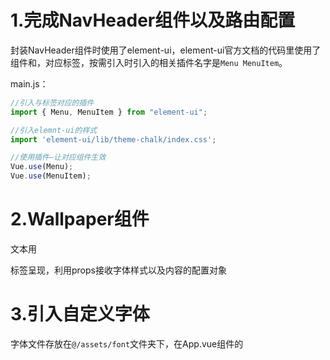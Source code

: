 # 1.完成NavHeader组件以及路由配置

封装NavHeader组件时使用了element-ui，element-ui官方文档的代码里使用了组件<el-menu>和<el-menu-item>，对应标签，按需引入时引入的相关插件名字是`Menu MenuItem`。

main.js：

~~~js
//引入与标签对应的插件
import { Menu, MenuItem } from "element-ui";

//引入elemnt-ui的样式
import 'element-ui/lib/theme-chalk/index.css';

//使用插件—让对应组件生效
Vue.use(Menu);
Vue.use(MenuItem);
~~~

# 2.Wallpaper组件

文本用<p>标签呈现，利用props接收字体样式以及内容的配置对象

# 3.引入自定义字体

字体文件存放在`@/assets/font`文件夹下，在App.vue组件的<style>中用`@font-face`自定义字体：

~~~css
@font-face {
  /*
  	font-family:指定自定义字体的字体名
    src:url指定自定义字体文件的路径;format与字体文件后缀对应（ttf对应truetype）
  */
  font-family: "庞门正道粗书体";
  font-weight: 400;
  src: 
    url(~@/assets/font/庞门正道粗书体.ttf) format("truetype");
}
~~~

免费字体文件下载网站：[免费字体 - 字体大全 - 字体安装包免费下载 - 图星人 (txrpic.com)](https://www.txrpic.com/ziti/?utm_source=360&utm_term=527)

# 4.Scale组件

模板内容：`<div class="container"><slot></slot></div>`，相当于一个组件外框，插槽<slot>替换为其它组件

# 5.Screen组件

类似于Scale组件的作用，做一个组件外框

# 6.Home页面基本结构

~~~html
<scale
  v-for="example in examples"
  :key="example.type"
  :data="example.scale"
>
  <screen :type="examples.type">
    <wallpaper :data="example.data" />
  </screen>
</scale>
~~~

# 7.Scale组件处理props接收的数据

props接受的数据width、height、x、y都是用数组表示的范围，我们在Scale组件中定义计算属性current，希望结合props接收的另外两个属性（progress、domain）得到一个对象，属性width、height、x、y值为具体值。

虽然暂时不明白计算的准确意义，但是current计算属性的实现还是有所收获的——**将一个对象加工处理成另一个（同属性名、不同值）对象**。

~~~js
current: function () {
  /*
  	this.data.range是一个对象，Object.keys获取其属性名的数组
  	利用数组的reduce方法重新构造一个对象：
  		一般reduce方法用来求和，我们把reduce的初始值也就是第二个参数设为{}，遍历方法
  		也就是第一个参数的函数体，每次为空对象添加一个属性
  */
  return Object.keys(this.data.range).reduce((obj, key) => {
    const [r0, r1] = this.data.range[key];//数组的解构赋值（对应位置进行赋值），得到
    /*
    	对属性key进行加工，得到key的值
    */
    obj[key] = ...;
    return obj;
  }, {});
},
~~~

# 8.Wallpaper可缩放实现

首先进行代码更新部分的解析：

## 新增方法：

### `@/utils/math.js-function map`：

~~~js
export function map(v, d0, d1, r0, r1) {
  const t = (v - d0) / (d1 - d0);
  return r0 * (1 - t) + r1 * t;
}
~~~

记返回值为`x`，由`r0 * (1 - t) + r1 * t = x`可得：

`(v - d0)/(d1 - d0) = (x - r0)/(r1 - r0)`

即d0和d1是一个范围，r0和r1是另一个范围，v属于[d0, d1]，**返回值x在[r0, r1]范围内的位置与v在[d0, d1]的位置相同**。

### `@/utils/math.js-function constrain`：（约束函数）

~~~js
export function constrain(value, min, max) {
  return Math.min(max, Math.max(min, value));
}
~~~

**返回三个数中大小中间的那一个数**（三个数，其中任意两个取大，再和另一个数取小，得到中间数）

## 新增混入：

### `@/mixins/useWindowScroll.js`：

~~~js
import { constrain } from "../utils/math";

export const useWindowScroll = (
  minY = 0,
  maxY = 200,
  minX = 0,
  maxX = 200
) => ({
  data: () => ({
    scrollY: 0,
    scrollX: 0,
  }),
  mounted: function() {
    window.addEventListener("mousewheel", ({ deltaY, deltaX }) => {
      this.scrollY = constrain(this.scrollY + deltaY, minY, maxY);
      this.scrollX = constrain(this.scrollX + deltaX, minX, maxX);
    });
  },
});
~~~

**给使用这个混入的组件增加并维护(通过监听window的鼠标滚动事件mousewheel)两个变量`scrollY`和`scrollX`记录鼠标滚动的程度**(PC端鼠标滚动只影响scrollY，scrollX意义不大)，且利用constrain函数，scrollY会被约束在minY和maxY之间。

### `@/mixins/useWindowSize.js`：

~~~js
export const useWindowSize = () => ({
  data: () => ({
    windowWidth: window.innerWidth,
    windowHeight: window.innerHeight,
  }),
  mounted: function() {
    window.addEventListener("resize", () => {
      this.windowWidth = window.innerWidth;
      this.windowHeight = window.innerHeight;
    });
  },
});
~~~

**给组件维护两个变量`windowWidth`和`windowHeight`实时记录浏览器窗口宽高**

plus：两个混入都是利用window对象，通过对window对象进行事件监听以及访问window对象的属性实现的。

## Scale组件结构与逻辑修改：

Scale组件通过props接收from、to、progress对象，from和to记录Scale的初始和结束状态（大小与位置），progress记录当前变化的进度，三个对象便可确定当前Scale组件的大小与位置。我们只需在使用Scale组件时固定from和to，动态传递progress对象，便可实现动态效果。

动态效果的基本实现逻辑就是给Scale的根元素动态添加style，修改定位属性`top`和`left`修改位置，修改`transform:scale()`的值修改大小。

plus：这里说一下`transform：scale`，通过scale并不是真正改变元素的像素大小，而是视觉效果上等价于改变像素大小（如果scale真正改变了元素的宽高像素值，那scale和width两者就构成无限循环增大的套娃了，这怎么可能）。所以我们Scale的宽高自始至终都不变，改变的只是transform-scale。然后再说一下`transformOrigin: '0 0'`这个属性，`transform`变化有一个中心点，默认在transform元素的中心位置，即`transformOrigin: '50% 50%'`，其实transformOrigin可以理解为transform变化的不动点：transform变化前后的图像重合的位置。之所以设置`transformOrigin: '0 0'`是因为我们缩放时位置改变是根据top和left，即元素左上角为中心进行定位，如果我们transform的不动点不在左上角就会出现视觉上top和left的偏移。

Scale组件内部维护计算属性`current`：

~~~js
computed: {
  current: function () {
    /*
    	解构赋值起别名
    */
    const { x: fromX, y: fromY, width: fromW, height: fromH } = this.from;
    const { x: toX, y: toY, width: toW, height: toH } = this.to;
    return {
      x: map(this.progress, 0, 1, fromX, toX),
      y: map(this.progress, 0, 1, fromY, toY),
      /*
      	记Home组件中的scale（toW / fromW、toH / fromH）为S
      	progress∈[0, 1],对应的scale的值∈[1, S]
      */
      scale: map(this.progress, 0, 1, 1, (toW / fromW + toH / fromH) / 2),
      width: fromW,
      height: fromH,
    };
  },
},
~~~

## Home组件结构与逻辑：

使用上面定义的两个混入，useWindowScroll混入维护的滚动程度变量scrollY的作用是动态关联`progress`；useWindowSize混入维护的浏览器大小数据windowWidth用来动态关联传递给<scale>的`to`对象，让缩小至最小时<scale>无论浏览器多大，始终处于中心位置。

# 9.<keep-alive>缓存导航列表里对应的几个路由组件，防止路由组件的销魂

# 10.Wallpaper组件用<canvas>代替<p>渲染画面

逻辑方面说白了就是把以前用样式表现的东西，现在通过canvas绘制出来，props接收的和样式相关的属性不变，但需要多加两个属性`width`和`height`，因为<canvas>绘制之前需要设置其大小。然后组件方法就一个`render`（渲染canvas内容），在组件`mounted`以及`props`配置属性改变时调用。

## 存在bug：

目前在Home组件中给Wallpaper组件传的配置项指定的字体是我们在App.vue的<style>中用`@font-face`自定义的字体，首次进入项目页面，或者进入项目页面后刷新，canvas绘制文字时字体不生效，一旦页面大小改变（Wallpaper中用watch监视了props属性的改变，会重新调用`render`方法），也就是再次调用`render`方法，字体就会立即生效。也就是说`mounted`中调用`render`函数时没能成功使用自定义字体。怀疑原因是`@font-face`自定义的字体并不是定义了就直接加载，而是在应用时动态加载，所以我认为是第一次调用`render`时初次使用自定义的字体，这时候自定义字体还没有加载成功，我们就进行了<canvas>的绘制，所以没有生效。当以后再调用`render`方法时字体已加载完毕，就可以正常绘制了。

## 解决bug：

我们只需保证每次渲染时执行`drawColorWords`之前字体已经加载完毕即可。`new FontFace`返回一个字体对象，字体对象的方法`load`根据字体是否已经加载成功返回`Promise`对象，**这里的加载成功是建立在@font-face自定义字体基础之上的，所谓加载成功就是指执行了@font-face，所以new FontFace不能脱离@font-face独立存在，App.vue中的@font-face不可删除**。如果字体加载成功，返回的`Promise`成功的原因就是这个字体对象，加载失败返回什么就不重要了。

我们只需要每次渲染时执行`drawColorWords`之前`await new FontFace().load()`即可保证字体加载完毕。

### FontFace：

FontFace构造函数，接收三个参数

* 第一个参数，字体名（要与对应的`@font-face`的字体名一致）
* 第二个参数，`url()`，url内写字体资源文件，目前项目中我们通过`import fontUrl from 字体文件`的方式获得url的内容（这个也和`@font-face`中url指向的文件一致）
* 第三个参数，字体配置对象，暂时项目中未用到。

FontFace对象的方法：`load`，根据字体是否加载成功返回Promise。

### 留下优化思路：

其实只有props数据发生改变进行`render`时才需要重新加载字体，而监听屏幕大小的改变时调用`render`函数，此时字体并没有改变，所以`render`中没必要`await new FontFace().load()`

# 11.Wallpaper增加pattern渲染模式

以前Wallpaper的props接受的bgcolor和textcolor分别对应背景颜色和文字颜色，`fillStyle`设置为对应的颜色然后填充背景和文字即可。这种渲染模式记为`color`渲染模式。在Wallpaper的props增加mode属性进行标识。

现在拓展mode的pattern模式。说白了就是在canvas进行填充背景和文字时设置`fillStyle`不是单纯的颜色，而是用`ctx.createPattern`创建的`fillStyle`。

对于pattern渲染模式，Wallpaper接收`background`和`text`属性从单一颜色拓展为对象类型：

~~~js
background: {
    backgroundColor: "white",
    type: "line",
    patternColor: "#ddd",//线条颜色
    rotation: -45,//线条旋转
},
~~~

Wallpaper中的`render`函数根据`mode`属性进行不同模式的渲染：

~~~js
async render() {
  await this.loadFont();
  switch (this.mode) {
    case "color":
      drawColorWords(this.$refs.canvas, this.width, this.height, this.options);
      break;
    case "pattern":
      drawPatternWords(this.$refs.canvas, this.width, this.height, this.options);
      break;
  }
},
~~~

核心就在于`drawPatternWords`如何实现的：

说白了我们和曾经的`color`渲染模式的区别就在于一个`fillStyle`的构造。

接下来从Wallpaper开始走一遍渲染流程：

~~~js
async render() {
      await this.loadFont();
      /*
      	Wallpaper组件props接收的mode参数值为"pattern"决定了进行pattern渲染，执行drawPatternWords
      */
      switch (this.mode) {
        case "color":
          drawColorWords(this.$refs.canvas, this.width, this.height, this.options);
          break;
        case "pattern":
          drawPatternWords(this.$refs.canvas, this.width, this.height, this.options);
          break;
      }
    },
~~~

进入`@/utils/canvas.js`的`drawPatternWords`方法：

~~~js
/*
	说白了drawPatternWords的作用就是一个语义化的连接drawWords的中间函数
*/
export function drawPatternWords(...args) {
    drawWords("pattern", ...args);
}
~~~

`function drawWords`：

~~~js
/*
	说白了我们绘制的核心逻辑就是两步：先填充矩形给整个canvas渲染背景，再填充文字渲染内容,具体不同的绘制模式就是决定了fillStyle的不同
	所以我们下面需要chooseFillStyle函数获得不用模式的填充样式fillStyle
*/
export function drawWords(type, canvas, width, height, { fontSize, background, text, title, fontFamily }) {
    let context = createContext(canvas, width, height);
    /*
    	进入chooseFillStyle获取type渲染类型（"pattern"）的填充样式
    */
    const { backgroundFillStyle, textFillStyle } = chooseFillStyle(type, {
        background,
        text,
        context,
    });
    context.beginPath();
    context.textAlign = "center";
    context.textBaseline = "middle";
    context.font = `${fontSize}px ${fontFamily}`;
    /*
    	设置填充样式fillStyle之后渲染背景
    */
    context.fillStyle = backgroundFillStyle;
    context.fillRect(0, 0, width, height);
    /*
    	设置填充样式fillStyle之后渲染文字
    */
    context.fillStyle = textFillStyle;
    context.fillText(title, width / 2, height / 2);
}
~~~

`function chooseFillStyle`：

~~~js
function chooseFillStyle(type, { background, text, context }) {
    /*
    	对于color渲染模式，当初Wallpaper组件接收的background和text值就是单纯的一个颜色值，直接返回这个颜色值作为填充背景即可
    */
    if (type === "color") {
        return {
            backgroundFillStyle: background,
            textFillStyle: text,
        };
    /*
    	对于pattern渲染模式，说白了核心就是利用canvas原生方法ctx.createPattern创建一个填充样式，createPattern方法封装了原生方法ctx.createPattern，这里我们进入createPattern方法
    */
    } else if (type === "pattern") {
        return {
            backgroundFillStyle: createPattern(context, background),
            textFillStyle: createPattern(context, text),
        };
    }
}
~~~

`createPattern`：

~~~js
function createPattern(
    containerContext,
    { type, width = 50, height = 50, rotation = 0, ...options }
) {
    /*
    	createPattern的核心逻辑是对containerContext.createPattern这个原生获取填充样式的方法进行封装
    	这个原生方法的第一个参数可以是image或者canvas，第二个参数为重复方式。
    	对于pattern渲染模式，我们使用canvas去构造填充样式。
    	pattern模式下Wallpaper接收的background和text是一个对象，其中的type属性决定了我们构造canvas的样式，type为"line"时，background或者text对象的几个属性为：
    	    type: "line",
    		backgroundColor: "#89E089",
            patternColor: "currentColor",
            rotation: -45,
        这几个属性属于background或者text（两者自己的对象就包含四个属性），我们利用这几个属性去绘制一个canvas，这个canvas是用来做containerContext.createPattern方法的第一个参数的
    */
        
    /*
    	下面就是构建做containerContext.createPattern方法的第一个参数的canvas
    	line函数就是给新创建的canvas画线条，背景颜色对应backgroundColor，线条颜色对应patternColor，下面进入line函数
    */
    const canvas = document.createElement("canvas");
    const context = createContext(canvas, width, height);

    switch (type) {
        case "line":
            line(context, width, height, options);
            break;
    }

    /*
    	用上面构造的canvas给ctx.createPattern创建一个填充样式
    */
    const pattern = containerContext.createPattern(canvas, "repeat");
    /*
    	pattern.setTransform，原生方法，修改fillStyle的变换矩阵（类似于canvas的transform方法）
    */
    const matrix = transformMatrix(2, rotation);
    pattern.setTransform(matrix);

    return pattern;
}
~~~

（line函数进行线条绘制/pattern.setTransform进行canvas旋转变换）

line函数进行线条绘制：

`function line`：

~~~js
function line(context, width, height, { backgroundColor, patternColor }) {
    /*
    	line函数只是把canvas背景绘制成backgroundColor颜色，垂直画一个颜色为patternColor的线条
    	旋转相关的效果在上面createPattern函数中进行处理
    */
    context.fillStyle = backgroundColor;
    context.fillRect(0, 0, width, height);
    context.strokeStyle = patternColor;
    context.beginPath();
    context.moveTo(50, 0);
    context.lineTo(50, 50);
    context.stroke();
}
~~~

pattern.setTransform进行canvas旋转变换：

`transformMatrix`：

~~~js
/*
	构造pattern.setTransform(matrix)的matrix参数，pattern.setTransform和ctx.transform方法参数类似，但pattern.setTransform参数是以一个数组形式，参数意义完全相同，只是格式不同。
	暂且先忽略dpr的值，其实abcd这样设置就等价于旋转变化用transform来表示而已（可回顾canvas学习笔记）。
*/
function transformMatrix(dpr, rotation) {
    const radian = (rotation * Math.PI) / 180;
    const matrix = {
        a: Math.cos(radian) * (1 / dpr),
        b: Math.sin(radian) * (1 / dpr),
        c: -Math.sin(radian) * (1 / dpr),
        d: Math.cos(radian) * (1 / dpr),
        e: 0,
        f: 0,
    };
    return matrix;
}
~~~

这样经过 画线+旋转（创建一个canvas上面画线，然后用这个canvas创建填充样式，让后让填充样式旋转变换），在`createPattern`函数中，我们就获得了一种`fillStyle`。`chooseFillStyle`函数中把背景和文字的fillStyle对象返回给`drawWords`函数，然后就是简单的填充样式设置之后的渲染了。

# 12.canvas画质优化

曾经创建canvas时直接`canvas.height = height`，`canvas.width = width`。这样相当于创建的canvas独立像素（canvas学习笔记相关概念）就是width*height的。**单位空间内（这个空间是指周围的dom形成的参照大小）canvas独立像素的多少决定了canvas的视觉清晰度**

~~~js
export function createContext(canvas, width, height) {
  /*
  	我们创建2width*2height独立像素的canvas
  	与之对应canvas的宽高（相对于周围dom）也变成了原来的2倍
  	我们需要canvas的相对dom的大小还是width*height的效果，就用过canvas.style.width去设置，设置为width*height(px)，就完成了在width*height(px)的dom空间内canvas有了更多的独立像素
  	但由于canvas绘制时的坐标以及长短都是基于独立像素的，所以要想处理后的canvas坐标与原来的canvas视觉效果统一，还需要执行context.scale(2, 2);
  */
  canvas.height = height * 2;
  canvas.width = width * 2;
  canvas.style.width = width + "px";
  canvas.style.height = height + "px";
  const context = canvas.getContext("2d");
  context.scale(2, 2);
  return context;
}
~~~

## `createPattern`封装方法中调用`transformMatrix`第一个参数的传值为2：

其实通过createPattern原生方法创建的`fillStyle`也是基与canvas独立单位填充时进行覆盖的。因为我们创建的canvas是独立像素在x和y方向都是2倍“密度”，所以进行transform修改pattern变换矩阵（同canvas变换矩阵）时a、b、c、d都除2。（由canvas学习笔记可知这个都除2的操作相当于canvas（pattern）缩放，让背景的线条更密集）。详细原理不很清楚（为什么时除2不是乘2，不清楚填充时fillStyle与canvas的匹配机制是px对应还是独立单位对应），但对应关系一定是这样。

# 13.Wallpaper增加image渲染模式

`drawImageWords`的绘制逻辑就是先执行`context.drawImage(image, 0, 0, width, height);`绘制图片作为背景，然后再在canvas中心绘制文本即可。

在执行`drawImageWords`之前，需要图片已经加载完毕

~~~js
async render() {
  await this.loadFont();
  switch (this.mode) {
    case "color":
      drawColorWords(this.$refs.canvas, this.width, this.height, this.options);
      break;
    case "pattern":
      drawPatternWords(this.$refs.canvas, this.width, this.height, this.options);
      break;
    case "image":
      /*
      	用await等待loadImage函数执行完毕
      */
      await this.loadImage();
      drawImageWords(this.$refs.canvas, this.width, this.height, { ...this.options, image: this.image });
      break;
  }
},
~~~

`loadImage`函数我认为写的就很精妙：需要充分理解`await`的作用：**等待await后面的函数执行完毕才继续执行后文代码**。

我们的目标就是希望image对象完全加载（表现就是执行onload函数），所以我们等待图片的生命周期onload函数执行完毕的代码：

~~~js
await new Promise((resolve) => {
    image.onload = function() {
        resolve(image);
    }
})
~~~

~~~js
async loadImage() {
  this.image = await new Promise((resolve)=>{
    const newImage = new Image();
    newImage.src = this.options.imageURL;
    newImage.onload = function() {
      resolve(newImage);
    }
  })
}
~~~

**我认为这也是一个模板型的代码：等待某些资源的某个生命周期（这个生命周期最好有相关的回调函数）：**

~~~js
await new Promise((resolve) => {
    资源.生命周期函数(){
        resolve()
    }	
})
~~~

# 14.背景用图片进行绘制时进行canvas与image的大小匹配

我们的目标是在canvas上绘制图片时，在不对图片进行改变宽高比的拉伸的情况下，尽可能多的展示出来图片的内容。

`context.drawImage(image, sx, sy, sw, sh, 0, 0, width, height)`，说白了我们就是要裁剪图片，也就是确定`sw`和`sh`

先比较图片和canvas的宽高比，如果canvas比较宽，那我们就以图片的宽为主：`sw = imageWidth`，这是为了尽可能多的展示出来图片的内容。

我们毕竟是要把图片渲染到canvas上，为了保证不改变呈现出来的图片的宽高比，就是要保证大小为`sw*sh`的图片和canvas的宽高比相同，我们令`sh = sw * contextAspect`。这样就保证执行`ctx.drawImage`时`sw*sh`的图片绘制到`width*height`的canvas上是等比例缩放。

~~~js
function drawImage(context, image, width, height) {
    const { width: imageWidth, height: imageHeight } = image;
    const imageAspect = imageHeight / imageWidth;
    const contextAspect = height / width;
    let sw, sh;
    if (imageAspect > contextAspect) {
        sw = imageWidth;
        sh = sw * contextAspect;
    } else {
        sh = imageHeight;
        sw = sh / contextAspect;
    }
    const sx = (imageWidth - sw) / 2;
    const sy = (imageHeight - sh) / 2;
    context.drawImage(image, sx, sy, sw, sh, 0, 0, width, height);
}
~~~

其实这个适配算法的形象理解为：我们脑中想象，让图片缩小至完全在canvas内部的中心位置（此时图片的两条对边紧贴canvas的两条边，具体是宽边紧贴还是高边紧贴那就和图片和canvas的宽高比有关了），我们想在canvas上呈现出来的图片的部分，就是：此时把图片等比例放大，直至另外两个在canvas内部的图片的对边紧贴canvas，此时canvas内部的图片部分，就是我们需要绘制的部分。

# 15.删除Scale组件，Scale组件负责的缩放以及定位功能用Home组件的一个<div>实现；给Screen组件增加图片边框

首先我们删除Scale组件，其缩放和定位由一个div完成的话，就把原来Scale组件中对于定位属性和大小属性的计算逻辑需要移动到Home组件中，所以Home组件中transform属性实际上就是Scale中的计算逻辑：

~~~js
transformed() {
  const { from, to } = this.dimension;
  const {
    x: fromX,
    y: fromY,
    width: fromW,
    height: fromH,
    scale: fromS,
  } = from;
  const { x: toX, y: toY, width: toW, height: toH, scale: toS } = to;
  return {
    x: map(this.progress, 0, 1, fromX, toX),
    y: map(this.progress, 0, 1, fromY, toY),
    width: map(this.progress, 0, 1, fromW, toW),
    height: map(this.progress, 0, 1, fromH, toH),
    scale: map(this.progress, 0, 1, fromS, toS),
  };
},
~~~

在这个版本之前，from、to对象中to的width和height代表是滚轮滚动后Wallpaper最终的大小（`width: this.windowWidth*scale;height: this.windowWidth * scale`），但现在from还是代表全屏，to只是代表Wallpaper矩形比例的变化（`width: this.windowWidth;height: this.windowWidth * macAspect`，width和height并没有乘scale）,所以现在Home组件中`transform`属性实时计算的width和height只是一种Wallpaper比例的呈现（鼠标滚动之前宽高比就是浏览器宽高比，且宽就是浏览器宽；向下滚动至极限时，宽高比就是mac机的宽高比）。在Home组件中，我们把transform实时计算的宽高传递给Screen和Wallpaper作为宽高，然后Home组件中的div通过`transform: scale(${transformed.scale}, ${transformed.scale})`进行缩放。这里说这个form和to就是因为曾经在scale组件中current计算的width和height一直都是定值from.width和from.height，计算逻辑移动到Home组件里了，transform.width和transfrom.height却成了用map函数实时计算的了，可能有点懵：宽高都动态传递给screen和Wallpaper了，那为什么还要div中使用transform进行缩放，那岂不是重复缩放了，其实不然，因为我们修改了to对象，to只是代表一种宽高比例的变化，而不是具体大小的变化，宽一直都是全屏宽，所以传给screen和Wallpaper的大小仍然某种程度上还是和以前一样，是一个定值。

Screen组件给Wallpaper添加图片边框

Screen组件：

~~~js
borderWidth: `${border.top}px ${border.right}px ${border.bottom}px ${border.left}px`,
borderStyle: 'solid',//默认值是none，需要设置为solid才有边框
borderImage: `url(${src})`,
borderImageSlice: `${meta.top} ${meta.right} ${meta.bottom} ${meta.left}`,
~~~

我们通过borderImage给wallpaper增加边框，borderImage和borderImageSlice属性配合使用，borderImageSlice是指把borderImage指定的图片按上、右、下、左的顺序画四条线，把图片分成9宫格，中间的一块默认丢弃，原图剩下四边四角，四角默认直接呈现应该是，四边默认会拉伸（这些都可以通过相关属性进行设置），也就是原图切出来的四边的图片拉伸后作为一个border边。光依靠上面这四个设置（边框不为none，有具体的边框宽度，用图片作为边框外观），其实我们就完成了边框的添加。

目前的难点就是：

我们的canvas大小是适配屏幕的，所谓屏幕适配就是浏览器展示多少，我们根据浏览器展示的大小获得一个大小，也就是说我们如果进行了页面缩放，我们浏览器中展示了很大的空间，其它的普通dom元素视觉上都变得很小（实际原因是浏览器展示范围变大），此时我们的canvas依然在我们眼中大小恒定，不会因为浏览器的大小缩放而在视觉上也随之缩小。我们希望我们给canvas添加的边框同样也适配屏幕，所以边框宽度就不能直接用borderImageSlice切图时用的meta（meta中切图时用的是边框的真实大小），图片Screen中border计算属性用来计算适配屏幕的边框宽度：

~~~js
border() {
  /*
  	containerWidth和containerHeight是Home组件中传过来的canvas的真实大小
  */
  const { width: containerWidth, height: containerHeight } = this;
  /*
  	meta中的大小数据都是指边框图片的真实大小，left、right、bottom和top指borderImageSlice切图时图片边缘距离对应切线的大小，我们可以用imageWidth - sliceLeft - sliceRight计算出边框图经过切图后中心部分留出了多少宽度用来呈现canvas
  */
  const {
    width: imageWidth,
    height: imageHeight,
    left: sliceLeft,
    right: sliceRight,
    bottom: sliceBottom,
    top: sliceTop,
  } = this.meta;
  const contentWidth = imageWidth - sliceLeft - sliceRight;
  const contentHeight = imageHeight - sliceBottom - sliceTop;
  /*
  	因为canvas的大小是适配屏幕的，我们让边框适配屏幕只需要让边框的大小和canvas保持固定一个比例即可
  	边框需要缩放的比例 = canvas真实大小 / 边框图片给canvas留的空间 = containerWidth / contentWidth
  */
  const ratioX = containerWidth / contentWidth;
  const ratioY = containerHeight / contentHeight;
  const left = Math.ceil(sliceLeft * ratioX);
  const right = Math.ceil(sliceRight * ratioX);
  const top = Math.ceil(sliceTop * ratioY);
  const bottom = Math.ceil(sliceBottom * ratioY);
  return {
    left,
    right,
    top,
    bottom,
    width: containerWidth,
    height: containerHeight,
  };
},
~~~

因为通过borderImage添加的边框一般都比较大，所以为了保证wallpaper的canvas仍然位于原先的位置：我们需要在Screen中用定位向上向左移动一下增加了边框的元素，最终Screen组件结构：

~~~html
<template>
  <div
    class="container"
    :style="{
      /*
            消除边框较大带来的内容偏移
      */
      left: -border.left + 'px',
      top: -border.top + 'px',
      /*
      		单纯大小的设置
      */
      width: border.width + 'px',
      height: border.height + 'px',
      /*
      		添加图片边框      
      */
      borderWidth: `${border.top}px ${border.right}px ${border.bottom}px ${border.left}px`,
      borderStyle: 'solid',
      borderImage: `url(${src})`,
      borderImageSlice: `${meta.top} ${meta.right} ${meta.bottom} ${meta.left}`,
    }"
  >
    <slot></slot>
  </div>
</template>
~~~

# 16.防止浏览器滚动条的出现

默认body标签的`overflow`属性值为`auto`，也就是当body内的元素超出body时，自动添加滚动条，设置为`overflow: hidden;`即可。

# 17.bug修复

## bug1:鼠标滚动缩放wallpaper时，canvas闪动（不能直接呈现出最终大小）

bug具体描述：因为Scroll组件的存在，我们观察此bug还是很清晰，我们注释掉Scroll组件，会清晰的发现：当我们滚动鼠标滚轮缩小Wallpaper时，第一瞬间缩小后的Wallpaper和缩小前的Wallpaper宽高比例相同，然后突然发生变化至width和height指定的理论宽高比；鼠标滚轮滚动放大Wallpaper时，同理，第一瞬间和放大前的宽高比相同，然后突然变化至理论宽高比。

原因：Home组件中`transform`计算属性根据滚动进度`progress`动态计算Wallpaper的宽高以及包裹Scroll组件的div的缩放比例scale。因为在鼠标滚动时`progress`值发生变化，导致`transform.scale`变化，会直接完成Wallpaper的缩放，但`progress`值发生变化同样导致了传递给Wallpaper的`height`值发生变化，Wallpaper中对width属性的监视，触发了`render`函数，导致Wallpaper重新渲染，高度再次变化，也就形成了我们看到的闪动bug。逻辑上其实这样写没问题，毕竟计算机高速计算，两者不应该这种顺序感这么强才对，应该就是一瞬间两者完成，不会闪动。究其原因是因为`render`函数耗时太大，准确来说是`render`函数加载字体耗时太大。不管每次渲染是否更换了新字体，我们都把字体重新加载一遍：

~~~js
async render() {
  /*
  	render函数体第一步：执行loadFont
  */
  await this.loadFont();
  switch (this.mode) {
    case "color":
      drawColorWords(this.$refs.canvas, this.width, this.height, this.options);
      break;
    case "pattern":
      drawPatternWords(this.$refs.canvas, this.width, this.height, this.options);
      break;
    case "image":
      await this.loadImage();
      drawImageWords(this.$refs.canvas, this.width, this.height, { ...this.options, image: this.image });
      break;
  }
},
~~~

`loadFont:`

~~~js
async loadFont() {
  /*
  	耗时关键：等待新字体加载完毕（new FontFace().load()函数）
  */
  this.fontFace = await new FontFace(this.options.fontFamily, `url(${this.options.fontURL})`).load();
},
~~~

所以我们要对字体加载进行优化：

~~~js
async loadFont() {
  /*
  	根据字体对象的loaded属性判断字体如果已经加载完毕就不再加载了
  */
  if(this.fontFace && this.fontFace.loaded) {
    return;
  }else {
    this.fontFace = await new FontFace(this.options.fontFamily, `url(${this.options.fontURL})`).load();
  }
},
~~~

经过字体加载的优化，目前对于`"color"`和`"pattern"`绘制模式，都不会出现闪动bug了，但是对于`"image"`绘制模式，还是会出现闪动bug，肯定是因为`loadImage();`函数的调用消耗了大量时间。需要进行优化：

~~~js
async loadImage() {
  /*
  	根据图片对象的complete属性判断图片如果加载完毕就不再加载了
  */
  if (this.image && this.image.complete) {
    return;
  } else {
    this.image = await new Promise((resolve) => {
      const newImage = new Image();
      newImage.src = this.options.imageURL;
      newImage.onload = function () {
        resolve(newImage);
      };
    });
  }
},
~~~

但是目前的优化逻辑，如果传入新的图片或者字体，也会判断为不再加载新的资源。所以还要修改一个逻辑，在检测到options发生变化时，让`this.image`和`this.fontFace`置为`undefined`，这样或许不是最有方案，但可以确保在新的图片或者字体传入时，我们会进行加载。

~~~js
options: {
  deep: true,
  handler(oldData, newData) {
    if (newData.fontURL !== oldData.fontURL) this.fontFace = undefined;
    if (newData.imageURL !== newData.imageURL) this.image = undefined;
    this.render();
  },
},
~~~

## bug2:如果把Screen组件注释掉，手动拉伸浏览器致使Wallpaper大小于位置进行变化，会出现边框残影，我认为应该是浏览器渲染速度低导致的，应该不是我们的错

创建canvas的上下文时不加边框即可。

# 18.Screen组件内使用element-ui走马灯组件呈现Wallpaper

其实简简单单用<el-carousel>和<el-carousel-item>去包裹<Wallpaper>即可，但是却一直出不来效果，经过排查发现因为Wallpaper组件中canvas标签用了一个div进行包裹，这个div使用了`flex`布局且`justify-content: center;`导致的。canvas外层的div结构已经删除。

# 19.提取Scale组件，完成定位功能（fixed可选）和缩放功能

Scale组件接收from和to两个状态对象和一个progress值，组件内部完成当前状态的计算。所以在把计算逻辑集成到Scale组件之后，Home组件需要得到当前的Scale的状态值（width和height）并传给Wallpaper和Screen（Home组件中维护data项screenSize对象）。所以使用全局事件总线给Home组件传值：**把`this.$emit`放在了transform计算属性里，经过测试，组件初始化时computed会执行一次，然后在每次transfrom变化时会再次执行，transform变化就代表Scale的当前状态值（width、height）发生改变，正好就传给父组件，比把$emit放在updated生命周期中要好（触发更加准确）。**

还有一个知识点：因为Scale组件的定位功能我们希望通过一个布尔值fixed来选择性使用（如果fixed为false，我们就只根据from、to、progress来计算宽高的当前状态），所以我们可以使用`:style`的数组写法：

~~~html
<div
:style="[
    fixed && {
    position: 'absolute',
    left: transformed.x + 'px',
    top: transformed.y + 'px',
    zIndex,
    },
    {
    transformOrigin: 'left top',
    transform: `scale(${transformed.scale}, ${transformed.scale})`,
    width: transformed.width + 'px',
    height: transformed.height + 'px',
    },
    styles,
]"
>
<slot />
</div>
~~~

（**数组里可以包含若干个样式集合对象，而且样式对象的生效与否可以通过布尔值动态控制：`:style="[bool&&{}]"`**）而且在计算`transfrom`的返回值时，我们使用了相同的语法结构：

~~~js
const boundingBox = {
    /*
    	若fixed为false，就没有后面的对象，说白了 fixed&&{} 就等价于if(fixed)return {}
    */
    ...(fixed && { x: map(progress, 0, 1, fromX, toX) }),
    ...(fixed && { y: map(progress, 0, 1, fromY, toY) }),
    width: map(progress, 0, 1, fromW, toW),
    height: map(progress, 0, 1, fromH, toH),
    scale: map(progress, 0, 1, fromS, toS),
};
~~~

# 20.优化canvas清晰度

我们增加canvas独立像素密度的时候，并不是增加的密度越大越好，如果太大，性能会降低很多，经过测试，确实是越大越清晰没毛病。

但终归有一个比较合适的值，适配设备的物理像素，且性能较好。

` window.devicePixelRatio`（pixel：[ˈpɪks(ə)l]像素）：设备中多少个物理像素来渲染一个css像素。

我们让canvas独立像素与css像素的比值等于` window.devicePixelRatio`。（一种选择而已，设备如果devicePixelRatio高，也就是物理像素多，那自然我们canvas独立像素密度扩展的也越大，越清晰）

# 21.给element-ui组件修改样式

实际上对于element-ui组件库里的组件，**组件名其实就是对应的这个组件的类名**，例如让导航组件<el-menu>里的<el-menu-item>靠右排列，那么直接在style里写：

~~~css
.el-menu {
  display: flex;
  justify-content: flex-end;
}
~~~

# 22.实现Editor页面的Wallpaper预览

如果从Home页面点击Wallpaper，则进入Editor页面，并且呈现点击的Wallpaper，如果从导航栏进入Editor页面，则默认呈现一个Wallpaper即可。

这里就涉及Home页面到Editor页面路由转跳时如何传递信息，考虑到Wallpaper的配置对象比较复杂，没有选择路由传参，我选择了浏览器会话存储结合路由组件`activated`和`deactivated`两个生命周期完成预期效果。

我们在Home组件中如果点击了Wallpaper，那么在路由转跳之前进行会话存储`sessionStorage.setItem("wallpaperInfo", JSON.stringify(example));`，然后在进入Editior页面的时候读取这个对象传给Wallpaepr即可，但是不能在`mounted`生命周期中进行读取，因为Editor页面是被<keep-alive>缓存的路由组件（绘制进度需要保存），所以要在`activated`中进行读取（有则读，无则读取组件存储的Wallpaper信息），然后在`deactivated`路由组件失活时清除会话存储`sessionStorage.removeItem("wallpaperInfo")`清除状态以便下一次进入Editor时进行逻辑判断（会话存储有则读，无则读取组件存储的Wallpaper信息）。

但是在Editor中Wallpaper组件的大小和定位是我们写死的。Wallpaper的大小我们设置了屏幕宽高。使用了一个div进行缩放，并把Wallpaper平移至<el-main>预览区域的中心。

计算缩放比例以及平移距离：

~~~js
computed: {
  transformed() {
    const padding = 30;
    /*
    	mainHeight和mainWidth为预览区域的大小
    */
    const mainHeight = this.windowHeight - 61 - 200;
    const mainWidth = this.windowWidth - 300;
    /*
    	预览区域给Wallpaper一些边距，减去padding即为呈现Wallpaper区域的大小
    */
    const width = mainWidth - padding * 2;
    const height = mainHeight - padding * 2;
    /*
    	这里为缩放的核心逻辑：缩放后的Wallpaper需要能在Wallpaper区域（width，height）放的开
    	所以我们选择sh,sw中较小的那一个（缩小的多）比例进行缩小
    */
    const sh = height / this.windowHeight;
    const sw = width / this.windowWidth;
    const scale = Math.min(sh, sw);
    /*
    	上面的scale保证了缩放后的Wallpaper小于width*height的空间，只需要Wallpaper居中即可
    	this.windowWidth * scale即为缩放后Wallpaper的视觉宽度
    	this.windowHeight * scale即为缩放后Wallpaper的视觉高度
    	利用translate让元素居中的简单计算：
    	translateX = ( 容器宽度 - 元素宽度 ) / 2
    	translateY = ( 容器高度 - 元素高度 ) / 2
    */
    const translateX = (mainWidth - this.windowWidth * scale) / 2;
    const translateY = (mainHeight - this.windowHeight * scale) / 2;
    return {
      scale,
      translateX,
      translateY,
    };
  },
},
~~~

# 23.AttributeTree组件的实现（Editor页面完成对Wallpaper配置属性的修改）&&实现color模式的修改树数据结构

这是一个基于（结合）数据结构创作的组件，也就是说**根据不同的数据结构我们可以获得组件不同的表现（结构、功能）**。

数据结构：

~~~js
export const color = {
  type: "container",
  children: [
    {
      type: "text",
      key: "title",
      name: "Title",
      placeholder: "Please input title",
    },
    {
      type: "color",
      key: "text",
      name: "Title Color",
    },
    {
      type: "color",
      key: "background",
      name: "Background Color",
    },
    {
      type: "number",
      key: "fontSize",
      name: "Font Size",
    },
  ],
};
~~~

`color.children`是我们想要遍历生成组件的真实数据部分，我们的总体思路是`AttributeTree`组件的基本结构是遍历数据结构生成自身，就像递归一样，一个children项我们希望生成一个`AttributeTree`组件，所以我们构造color对象时，就不可能让`children`里的子项成为`color`的最上层项，这样就会造成`AttributeTree`无脑遍历生成`AttributeTree`无限嵌套，这里的逻辑总结比较抽象，至于数据结构为什么要上面那样设计，直接看`AttributeTree`组件的结构：

~~~js
<template>
  <div v-if="options.type === 'container'">
    <attribute-tree
      v-for="child in options.children"
      :options="child"
      :key="child.key"
      :values="values"
    />
  </div>
  /*
  	field组件就是一个壳子，里面一个span，一个slot，flex布局justify-content: space-between，说白了就是给slot按钮加一个name，并且name和按钮在一行的两端，比较美观
  */
  <feild v-else :name="options.name">
    /*
    	真实数据对象（children的子对象）的type属性值控制生成按钮的种类
    	key属性值用来绑定values对象的对应属性，也就是这个按钮用来对values对象的这个属性进行修改
    */
    <el-input
      v-if="options.type === 'text'"
      :placeholder="options.placeholder"
      v-model="values[options.key]"
    />
    <el-color-picker
      v-if="options.type === 'color'"
      v-model="values[options.key]"
    />
    <el-slider
      v-if="options.type === 'number'"
      v-model="values[options.key]"
      :min="10"
      :max="300"
      :style="{ width: 200 + 'px' }"
    >
    </el-slider>
  </feild>
</template>
~~~

结构分析：顶层结构是由`v-if`和`v-else`控制的同级的互斥的<div v-if="options.type === 'container'">和<feild v-else :name="options.name">，也就是说如果传给`AttributeTree`组件的`options`对象的`type`属性值为`container`，那么就遍历`options.children`生成当前`AttributeTree`的子`AttributeTree`，直到传给`AttributeTree`的`options`对象的`type`属性值不为`container`（也就是把children里的真实数据对象传给`AttributeTree`了），就说明当前的这个`AttributeTree`组件的内容就不是`AttributeTree`了，而是生成一些功能性的东西（渲染<feild v-else :name="options.name">那部分），也就意味着`AttributeTree`组件递归生成`AttributeTree`的结束。

所以说我们写一个顶级的`AttributeTree`组件，只要传给他设计好的`options`对象，就能生成与`options`对象相匹配的按钮结构树。

（`AttributeTree`除了接收`options`对象之外，还接收一个`values`对象，并且在生成壳子`AttributeTree`（v-if="options.type === 'container'"）时会原封不动的把`values`传递下去，直到生成的功能按钮绑定了`values`的某个属性，这个`values`对象就是我们顶级`AttributeTree`的父组件想利用`AttributeTree`去维护的数据对象：**Editor页面维护的example对象，也就是Wallpaper的配置对象，我们通过props传给`AttributeTree`，单向数据流props如果传递的是对象的话，子组件对props属性的修改会影响到父组件中原对象的值，虽然不提倡，但是可以，我们这里也采用的这种方式实现子组件（`AttributeTree`）传值给父组件（`Editor`），然后example属性值变了，自然起到了修改Wallpaper渲染配置的效果**）

我们在Editor页面根据`this.mode`获取对应的数据结构作为`AttributeTree`的`options`（`options`决定生成的`AttributeTree`的结构），本次只更新了`this.mode == "color"`时的数据结构，image和pattern模式的对应结构还未开发。

`Editor-computed-getAttributeOptions`：

~~~js
attribute() {
  /*
  	当前版本因为this.example.mode == "image" / "pattern" 时计算属性attribute获取不到值，所以Home页面点击color模式外的另外两个Wallpaper会报错
  */
  return getAttributeOptions(this.example.mode);
},
~~~

`utils/attribute/index.js - getAttributeOptions`：

~~~js
import { color } from "./color";
/*
	color即为最上面呈现的数据结构
*/
export function getAttributeOptions(type) {
  if (type === "color") {
    return color;
  }
  /*
  	image和pattern模式待开发
  */
}
~~~

# 24.实现image上传功能

## 前置知识：

### H5 FileReader对象进行文件操作

FileReader对象用于操作File对象或者Blob对象。

#### File对象的来源：

~~~html
/*
	file类型的input的文件上传后触发的onchange事件接收参数node，即为这个input结点
	input结点的files数组里面存放的就是上传的文件对应的File对象
*/
<input type="file" onchange="getInfo(node)">
<script>
	function getInfo(node) {
        console.log(node.files)
    } 
</script>
~~~

#### FileReader对象的相关API：

* `readAsDataURL(FileObj)`：将文件处理成URL格式的Base64字符串（**说白了就是一个字符串，这个字符串可以代替某些标签的url属性，虽然不是url，但起到同样的效果**，例如这个字符串给image标签的src属性），一般FileReader对象处理图片类型的File对象时选择。
* `readAsText(FileObj)`：将文件按照文本文件进行处理（以获取文本内容），一般FileReader对象处理文本类型的File对象时选择。

* `...`：还有其它API对应处理不同的File对象，用到再说。

#### FileReader对象的相关属性（指定生命周期的对应回调）：

* `FileReader.onload`：指定读取文件成功后执行的回调
* `...`：其他生命周期属性，用到再说。

#### **API与生命周期属性的关系**

*两者是相互对应，密不可分的，因为我们的FileReader对象使用了某个API操作了某个文件之后，对应不同的API此时FileReader对象有不同的表现，那这个表现具体在哪里呈现就需要结合生命周期函数。举例来说：`ImgFile`是一个图片类型的文件对象，`fr`是一个`FileReader`实例，先执行`fr.readAsDataURL(ImgFile)`，执行之后，我们可以在`onload`指明的回调函数中接收到一个事件对象`e`，`e.target.result`就是base64格式的字符串。如果是`readAsText`处理的文本文件，`e.target.result`就是对应的文本内容。*

**总而言之就是不同的API处理文件之后，对应生命周期回调中`e.target.result`（处理结果）不同**

拓展（另一个获取文件url的方法）：`window.URL.createObjectURL(FileObj)`方法可以返回一个文件对象的url。

## 具体实现：

`AttributeTree`组件中增加渲染结构的种类，处理图片的上传：

~~~js
<el-upload
      v-if="options.type === 'image'"
      class="upload"
      action=""
      :auto-upload="false"
      :on-change="handleChange"
      :on-exceed="handleExceed"
      :limit="1"
    >
      <el-button size="small" type="primary"> select image </el-button>
    </el-upload>
~~~

<el-upload>原本是用来上传文件的组件，但是我们暂时用不到上传功能，所以`action`属性也设置了空，说白了如果不指定`action`，也就是不使用上传功能的话，<el-upload>只是单纯对`file`类型的<input>的简单封装，说白了就是我们可以通过<el-upload>的一些事件回调获取到文件对象（说白了就是<input type="file">借用了一下样式以及事件封装而已）：

~~~js
/*
	on-change事件的回调函数（参数详情去element-ui官方文档查询即可）
*/
handleChange(file) {
  /*
  	回调的核心逻辑就是对图片类型的文件对象的处理：使用FileReader对象
  	并且完成对values（wallpaper配置对象）的修改
  */
  const reader = new FileReader();
  reader.readAsDataURL(file.raw);
  reader.onload = (event) => {
    console.log(event);
    const imageURL = event.target.result;
    this.values.imageURL = imageURL;
  };
},
~~~

## bug避雷

按理论上来讲上面的逻辑已经完成了图片上传之后对Wallpaper的属性修改，自然进行新的渲染，但是意外的是，Wallpaper组件并没有渲染新的图片，经过排查，问题代码：

~~~js
watch: {
  options: {
    deep: true,
    handler(oldData, newData) {
      if (newData.fontURL !== oldData.fontURL) this.fontFace = undefined;
      /*
      	这里并没有执行this.image = undefined，从而进行新的渲染时，没有加载新的图片
      */
      if (newData.imageURL !== newData.imageURL) this.image = undefined;
      this.render();
    },
  },
      
  ...
  
}
~~~

**vue的watch，如果深度监视一个对象，这个对象的属性值发生变化会被监听到，但是`handler`函数的`oldData`和`newData`，官方自然有对其合理性的解释....但对程序员来说这就是简简单单的vue漏洞！**

所以上面错误代码把`if`判断删除即可正常执行上传图片的渲染，但这里肯定也消耗了一定效率。

# plus：渲染image上传按钮时field组件设置单独的样式

情景：此前我们field组件的布局样式是写死的：flex布局，两头左边标题，右边按钮，对于前面的颜色选择器，以及input等都适用，但是现在对于文件上传，上传文件之后文件名列在按钮之下，如果还是以前的布局就非常不美观。所以需求：**让field组件针对一些渲染情况有不同的样式表现**：

使用`:class`的数组形式：`:class="[]"`**数组里面存放若干个变量，变量的值为字符串类型的类名（不能直接写字符串类名，所以要用data维护几个变量，其值对应一些类名）**。

`field.vue`：

~~~vue
<template>
  /*
		通过props接收的flex变量的值决定使用哪个class样式
		生成image上传相关的按钮时控制flex值即可
			<feild :flex="options.type === 'image' ? 'col' : 'row'">
		类名需要用data中的一个变量去存放
  */
  <div :class="[containerClass, flex === 'row' ? rowClass : colClass]">
    <span class="input-label">{{ name }}</span>
    <slot />
  </div>
</template>

<script>
export default {
  props: {
    name: String,
    flex: {
      default: "row",
      type: String,
    },
  },
  data() {
    return { containerClass: "container", rowClass: "row", colClass: "col" };
  },
};
</script>

<style scoped>
.input-label {
  display: inline-block;
  padding-right: 0.5em;
}

.container {
  padding: 0.25em 0.5em;
}

.row {
  display: flex;
  justify-content: space-between;
  align-items: center;
}

.col {
  display: flex;
  flex-direction: column;
  align-items: flex-start;
}

.col > span {
  margin-bottom: 0.5em;
}
</style>
~~~

# 25.代码重构

## 核心

此前Wallpaper的绘制模式为`color`、`pattern`、`image`，背景与文字的模式是统一的，绘制无法分离。

需求：重构Wallpaper的`options`配置对象的结构与`render`方法，实现背景与文字的绘制模式分离。

`Wallpaper-props-options`（Wallpaper配置对象新结构示例）：

~~~js
examples: [
  /*
  		每个配置对象包含text、background两个字对象，绘制模式的区别在于子对象的type属性：
  			type:"none":原color绘制模式，简单的颜色填充
  			type:"line":原pattern绘制模式，颜色填充之后用线条进行装饰
  			type:"image":原image绘制模式，用图片进行填充
  */
  {
    text: {
      content: "How are you?",
      fontSize: 200,
      fontFamily: "Luckiest Guy",
      fontURL,
      type: "none",
      color: "#532582",
    },
    background: {
      type: "none",
      color: "#fcbc23",
    },
  },
  {
    text: {
      content: "How are you?",
      fontSize: 200,
      fontFamily: "Luckiest Guy",
      fontURL,
      type: "line",
      rotation: -45,
      width: 25,
      height: 25,
      foregroundColor: "currentColor",
      color: "#89E089",
    },
    background: {
      color: "white",
      foregroundColor: "#ddd",
      type: "line",
    },
  },
  {
    text: {
      content: "How are you?",
      fontSize: 200,
      fontFamily: "Luckiest Guy",
      fontURL,
      type: "none",
      color: "#fff",
    },
    background: {
      type: "image",
      imageURL: "https://i.loli.net/2021/09/04/drBtUVNhlq87Rwc.jpg",
    },
  },
],
~~~

Wallpaper组件内方法变化：

`render`函数的逻辑就是调用`drawWallpaper`方法，`drawWallpaper`方法根据Wallpaper的配置对象自动选择背景与文字的绘制模式。

`drawWallpaper`：

~~~js
export function drawWallpaper(canvas, width, height, options) {
  const context = createContext(canvas, width, height);
  const { text: textOptions, background: backgroundOptions } = options;
  /*
  		drawWallpaper的核心逻辑就是对drawBackground、drawText方法的调用。
  		drawBackground和drawText就是对背景与文字进行绘制，只是在具体绘制之前根据backgroundOptions、textOptions的"type"属性判断如何进行绘制即可
  */
  drawBackground(context, width, height, backgroundOptions);
  drawText(context, width, height, textOptions);
}
~~~

## plus

对于资源的加载等一些方法也进行了重写，没有什么逻辑变化。

当前没有对AttributeTree组件的结构配置对象进行修改，而且AttributeTree组件内部绑定的值也需要修改，所以Editor页面会报错。Wallpaper的重构已经完成，没有问题。

# 25.AttributeTree组件结构以及相关数据结构重构

## 相关数据结构（数据结构肯定要结合AttributeTree组件的相关结构逻辑，但我们先单独分析数据结构）：

在顶层对象（`type:"container"`）与真实的结构对象之间再加一层中间对象（`type:"section"`），这一层的功能在于区分真实的结构对象是文本相关的配置还是背景相关的配置。

最重要的当然还是真实的功能按钮对应的结构对象，也就是`section`对象的`children`组数属性的数组项（最底层对象）。

~~~js
export function getAttributeOptions(textType, backgroundType) {
  return {
    type: "container",
    children: [
      {
        type: "section",
        name: "Text",
        /*
        	children数组的每一项都对应生成一个功能按钮（绑定wallpaper的一个配置属性值）
        	追踪到getTextOptions( "none" / "line" ) （ getBackgroundOptions(backgroundType)逻辑结构完全类似 ）
        */
        children: getTextOptions(textType)
      },
      {
        type: "section",
        name: "Background",
        children: getBackgroundOptions(backgroundType)
      }
    ]
  };
}

export function getTextOptions(type) {
  return [
    /*
    	下面这两个对象分别对应Wallpaper的 文本内容 和 文本字体大小
        与 "type" 无关，是必须属性
    */
    {
      type: "text",
      key: "text.content",
      name: "Content",
      placeholder: "Please input title"
    },
    {
      type: "number",
      key: "text.fontSize",
      name: "Font Size",
      min: 10,
      max: 300
    },
    /*
    	根据 "type" 值的不同获取不同的属性对象
    	追踪到getTextStyleOptions方法（返回包含多个配置对象的数组，这里使用...进行数组解构获取配置对象）
    */
    ...getTextStyleOptions(type)
  ];
}

export function getTextStyleOptions(type) {
  /*
  		type值的分支：
  			"none" / undefined : 简单返回一个背景颜色的配置对象
  			other : 返回 getPatternOptions(type, "text"),为了代码复用，封装了getPatternOptions方法，getPatternOptions方法也可以生成背景相关的配置对象，所以第二个参数需要指定"text"
  */
  if (!type || type === "none") {
    return [
      {
        type: "color",
        key: "text.color",
        name: "Color"
      }
    ];
  } else {
    return getPatternOptions(type, "text");
    /*
    	追踪到getPatternOptions(type, "text")
    */
  }
}

export function getBackgroundOptions(type) {
  if (!type || type === "none") {
    return [
      {
        type: "color",
        key: "background.color",
        name: "Color"
      }
    ];
  } else if (type === "image") {
    return [
      {
        type: "image",
        key: "background.imageURL",
        name: "Image"
      }
    ];
  } else {
    return getPatternOptions(type, "background");
  }
}

export function getPatternOptions(type, prefix) {
  /*
  		目前只设计了type值为"line"的情况，返回四个配置对象
  			first:背景颜色
  			second:线条颜色
  			third:线条间距
  			fourth:线条倾斜弧度
  */
  if (type === "line") {
    return [
      {
        type: "color",
        key: `${prefix}.color`,
        name: "Background Color"
      },
      {
        type: "color",
        key: `${prefix}.foregroundColor`,
        name: "Foreground Color"
      },
      {
        type: "number",
        key: `${prefix}.width`,
        name: "Width",
        min: 10,
        max: 100
      },
      {
        type: "number",
        key: `${prefix}.rotation`,
        name: "Rotation",
        min: 0,
        max: Math.PI
      }
    ];
  }
}
~~~

## AttributeTree组件结构：

~~~html
<template>
  /*
  		顶层为if - else if - else 的三层并列结构，分别对应数据结构中的"container"、"section和真实数据对象  
    	对于"container"和"section"都递归引用AttributeTree组件，遍历其children数组
  */
  <div v-if="options.type === 'container'">
    <attribute-tree
      v-for="child in options.children"
      :options="child"
      :key="child.key"
      :values="values"
    />
  </div>
  <div v-else-if="options.type === 'section'">
    <span>{{ options.name }}</span>
    <attribute-tree
      v-for="child in options.children"
      :options="child"
      :key="child.key"
      :values="values"
    />
  </div>
  /*
  		对于生成真实功能按钮的feild部分，逻辑基本没变，还是通过options的属性进行生成
    	核心难点就在于对于文本、数值滑块、颜色选择器按钮，v-model如何绑定？
    	因为当前的Walpaper的配置对象分成了text和background两个部分，两个子对象，究竟要绑定哪个子对象的属性？
    	跳转到下面计算属性value
  */
  <feild v-else :name="options.name" :flex="options.type === 'image' ? 'col' : 'row'">
    <el-input
      v-if="options.type === 'text'"
      :placeholder="options.placeholder"
      v-model="value"
    />
    <el-color-picker v-if="options.type === 'color'" v-model="value" />
    <el-slider
      v-if="options.type === 'number'"
      v-model="value"
      :min="options.min"
      :max="options.max"
      :style="{ width: 200 + 'px' }"
    >
    </el-slider>
    <el-upload
      v-if="options.type === 'image'"
      class="upload"
      action=""
      :auto-upload="false"
      :on-change="handleChange"
      :on-exceed="handleExceed"
      :limit="1"
    >
      <el-button size="small" type="primary"> select image </el-button>
    </el-upload>
  </feild>
</template>
~~~

AttributeTree组件—`computed-value`：

首先对于value这个计算属性，不同于以往经常使用的计算属性，默认只设置了get方法，我们也需要给value设置set方法，用于`v-model`对其进行修改。

这里为了能区分绑定的是text对象的属性还是background对象的属性，我们设计的数据结构的每一个生成功能按钮的配置对象的`key`值，都采用了`text.KEY`或者`background.KEY`的格式，我们只要根据`key`字符串`.`之前的字段就可以区分绑定的属性属于哪个对象。我们定义了`get`和`set`方法，使用`reduce`方法对wallpaper配置对象进行“扒皮”，锁定对应属性之后进行读写操作。

~~~js
value: {
  get() {
    const { key } = this.options;
    if (!key) return;
    return get(this.values, key);
  },
  set(newValue) {
    const { key } = this.options;
    if (!key) return;
    set(this.values, key, newValue);
  },
},
~~~

~~~js
/*
	set && get
*/
export function set(obj, key, value) {
  const keys = key.split(".");
  const lastKey = keys.pop();
  /*
  		说白了key值类似于一个路径的记录，例如text.context,就是说wallpaper的顶级配置对象先取text子对象，再访问text子对象的context属性，这也是一种技巧
  		先把key值用split(".")分成数组之后，reduce回调的每一次执行都类似于对顶层对象的"扒皮"，最终锁定到我们要的那个属性（当然set和get的具体实现不同，原理都是这样）
  */
  const o = keys.reduce((o, key) => o[key], obj);
  o[lastKey] = value;
}

export function get(obj, key) {
  const keys = key.split(".");
  return keys.reduce((obj, key) => obj[key], obj);
}
~~~

上面所有的逻辑就是对AttributeTree的重构，我们只要在Editor页面调用`getAttributeOptions`方法获取AttributeTree的配置对象即可：

~~~js
computed: {
  attribute() {
    /*
    	技巧：这里获取text对象的type属性和background对象的type属性运用了解构赋值（获取深层嵌套对象的深层的某个属性的方法）
    */
    const {
      text: { type: textType },
      background: { type: backgroundType },
    } = this.example;
    return getAttributeOptions(textType, backgroundType);
  },
  ...
}
~~~
